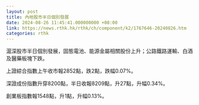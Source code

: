 ```yaml
---
layout: post
title: 內地股市半日個別發展
date: 2024-08-26 11:45:41.000000000 +08:00
link: https://news.rthk.hk/rthk/ch/component/k2/1767646-20240826.htm
categories: rthk
---
```


滬深股市半日個別發展，固態電池、能源金屬相關股份上升；公路鐵路運輸、白酒及醫藥板塊下跌。

上證綜合指數上午收市報2852點，跌2點，跌幅0.07%。

深證成份指數升穿8200點，半日收報8209點，升27點，升幅0.34%。

創業板指數報1548點，升1點，升幅0.13%。
